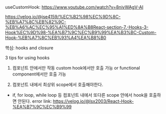 useCustomHook:
https://www.youtube.com/watch?v=8nivWAgV-AI

https://velog.io/@jse4159/%EC%B2%98%EC%9D%8C-%EB%A7%8C%EB%82%9C-%EB%A6%AC%EC%95%A1%ED%8A%B8React-section-7.-Hooks-3-Hook%EC%9D%98-%EA%B7%9C%EC%B9%99%EA%B3%BC-Custom-Hook-%EB%A7%8C%EB%93%A4%EA%B8%B0

핵심: hooks and closure

3 tips for using hooks

1. 컴포넌트 안에서만 작동
   custom hook에서만 호출 가능
   or
   functional component에서만 호출 가능

2. 컴포넌트 내에서 최상위 scope에서 호출해야한다.

- if, for loop, while loop 등 컴포넌트 내에서 또다른 scope 안에서 hook을 호출하면 안된다.
  error link:
  https://velog.io/@lsx2003/React-Hook-%EA%B7%9C%EC%B9%99

